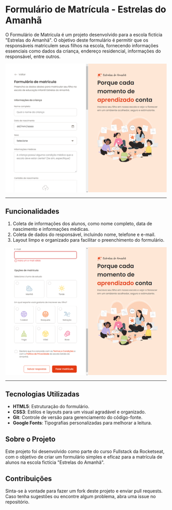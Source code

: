 # Formulário de Matrícula - Estrelas do Amanhã

O Formulário de Matrícula é um projeto desenvolvido para a escola fictícia "Estrelas do Amanhã". O objetivo deste formulário é permitir que os responsáveis matriculem seus filhos na escola, fornecendo informações essenciais como dados da criança, endereço residencial, informações do responsável, entre outros.

<img src="/assets/images/image-1.png" width="650px" height="auto">

---

## Funcionalidades

1. Coleta de informações dos alunos, como nome completo, data de nascimento e informações médicas.
2. Coleta de dados do responsável, incluindo nome, telefone e e-mail.
3. Layout limpo e organizado para facilitar o preenchimento do formulário.

<img src="/assets/images/image-2.png" width="650px" height="auto">

--- 

## Tecnologias Utilizadas

- **HTML5**: Estruturação do formulário.
- **CSS3**: Estilos e layouts para um visual agradável e organizado.
- **Git**: Controle de versão para gerenciamento do código-fonte.
- **Google Fonts**: Tipografias personalizadas para melhorar a leitura.

## Sobre o Projeto

Este projeto foi desenvolvido como parte do curso Fullstack da Rocketseat, com o objetivo de criar um formulário simples e eficaz para a matrícula de alunos na escola fictícia "Estrelas do Amanhã".

## Contribuições

Sinta-se à vontade para fazer um fork deste projeto e enviar pull requests. Caso tenha sugestões ou encontre algum problema, abra uma issue no repositório.
